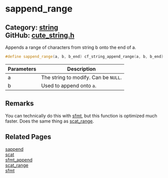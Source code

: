 [//]: # (This file is automatically generated by Cute Framework's docs parser.)
[//]: # (Do not edit this file by hand!)
[//]: # (See: https://github.com/RandyGaul/cute_framework/blob/master/samples/docs_parser.cpp)
[](../header.md ':include')

# sappend_range

Category: [string](/api_reference?id=string)  
GitHub: [cute_string.h](https://github.com/RandyGaul/cute_framework/blob/master/include/cute_string.h)  
---

Appends a range of characters from string b onto the end of a.

```cpp
#define sappend_range(a, b, b_end) cf_string_append_range(a, b, b_end)
```

Parameters | Description
--- | ---
a | The string to modify. Can be `NULL`.
b | Used to append onto `a`.

## Remarks

You can technically do this with [sfmt](/string/sfmt.md), but this function is optimized much faster. Does the same thing as [scat_range](/string/scat_range.md).

## Related Pages

[sappend](/string/sappend.md)  
[scat](/string/scat.md)  
[sfmt_append](/string/sfmt_append.md)  
[scat_range](/string/scat_range.md)  
[sfmt](/string/sfmt.md)  
